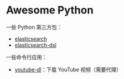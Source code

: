 # Awesome Python

一些 Python 第三方包：

- [elasticsearch](https://pypi.org/project/elasticsearch/)
- [elasticsearch-dsl](https://pypi.org/project/elasticsearch-dsl/)

一些命令行应用：

- [youtube-dl](https://pypi.org/project/youtube_dl/)：下载 YouTube 视频（需要代理）
